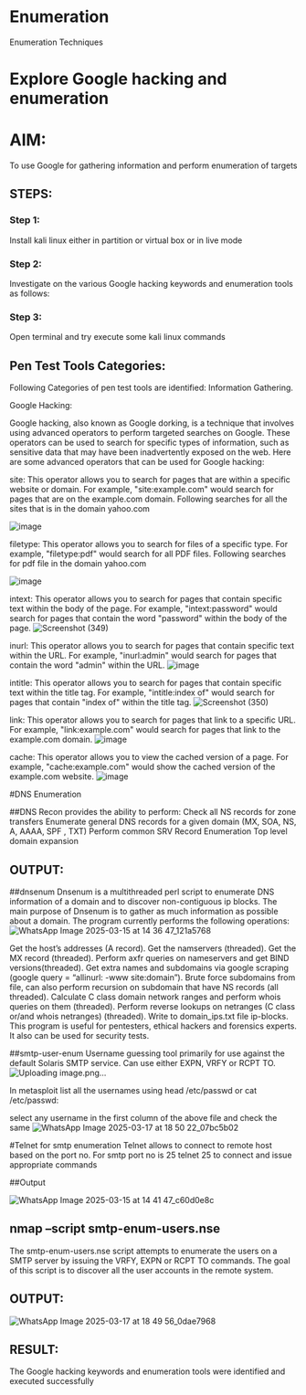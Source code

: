 # Enumeration
Enumeration Techniques

# Explore Google hacking and enumeration 

# AIM:

To use Google for gathering information and perform enumeration of targets

## STEPS:

### Step 1:

Install kali linux either in partition or virtual box or in live mode

### Step 2:

Investigate on the various Google hacking keywords and enumeration tools as follows:


### Step 3:
Open terminal and try execute some kali linux commands

## Pen Test Tools Categories:  

Following Categories of pen test tools are identified:
Information Gathering.

Google Hacking:

Google hacking, also known as Google dorking, is a technique that involves using advanced operators to perform targeted searches on Google. These operators can be used to search for specific types of information, such as sensitive data that may have been inadvertently exposed on the web. Here are some advanced operators that can be used for Google hacking:

site: This operator allows you to search for pages that are within a specific website or domain. For example, "site:example.com" would search for pages that are on the example.com domain.
Following searches for all the sites that is in the domain yahoo.com

![image](https://github.com/user-attachments/assets/61c7ccdb-a0cb-4efe-ac8d-36962cbb0b9e)


filetype: This operator allows you to search for files of a specific type. For example, "filetype:pdf" would search for all PDF files.
Following searches for pdf file in the domain yahoo.com

![image](https://github.com/user-attachments/assets/57a7da73-f8ca-4c58-a5c9-2516816d86af)


intext: This operator allows you to search for pages that contain specific text within the body of the page. For example, "intext:password" would search for pages that contain the word "password" within the body of the page.
![Screenshot (349)](https://github.com/user-attachments/assets/9aded600-5ec2-4222-bf9f-c4e4cfcd03c2)


inurl: This operator allows you to search for pages that contain specific text within the URL. For example, "inurl:admin" would search for pages that contain the word "admin" within the URL.
![image](https://github.com/user-attachments/assets/b7520cb7-840c-4f90-9094-0fa57983cb73)

intitle: This operator allows you to search for pages that contain specific text within the title tag. For example, "intitle:index of" would search for pages that contain "index of" within the title tag.
![Screenshot (350)](https://github.com/user-attachments/assets/83adc5a3-480c-4827-b920-1abf6de03825)

link: This operator allows you to search for pages that link to a specific URL. For example, "link:example.com" would search for pages that link to the example.com domain.
![image](https://github.com/user-attachments/assets/20e69b44-d3dc-449c-a7c9-c02dbbba2e60)

cache: This operator allows you to view the cached version of a page. For example, "cache:example.com" would show the cached version of the example.com website.
![image](https://github.com/user-attachments/assets/56a881c9-098e-485e-89ee-8bddbdda4163)

 
#DNS Enumeration


##DNS Recon
provides the ability to perform:
Check all NS records for zone transfers
Enumerate general DNS records for a given domain (MX, SOA, NS, A, AAAA, SPF , TXT)
Perform common SRV Record Enumeration
Top level domain expansion
## OUTPUT:







##dnsenum
Dnsenum is a multithreaded perl script to enumerate DNS information of a domain and to discover non-contiguous ip blocks. The main purpose of Dnsenum is to gather as much information as possible about a domain. The program currently performs the following operations:
![WhatsApp Image 2025-03-15 at 14 36 47_121a5768](https://github.com/user-attachments/assets/882fba6d-b23c-42ca-9a99-478983f5879f)


Get the host’s addresses (A record).
Get the namservers (threaded).
Get the MX record (threaded).
Perform axfr queries on nameservers and get BIND versions(threaded).
Get extra names and subdomains via google scraping (google query = “allinurl: -www site:domain”).
Brute force subdomains from file, can also perform recursion on subdomain that have NS records (all threaded).
Calculate C class domain network ranges and perform whois queries on them (threaded).
Perform reverse lookups on netranges (C class or/and whois netranges) (threaded).
Write to domain_ips.txt file ip-blocks.
This program is useful for pentesters, ethical hackers and forensics experts. It also can be used for security tests.


##smtp-user-enum
Username guessing tool primarily for use against the default Solaris SMTP service. Can use either EXPN, VRFY or RCPT TO.
![Uploading image.png…]()



In metasploit list all the usernames using head /etc/passwd or cat /etc/passwd:

select any username in the first column of the above file and check the same
![WhatsApp Image 2025-03-17 at 18 50 22_07bc5b02](https://github.com/user-attachments/assets/446abea5-c5c4-47d8-b3f8-6466b8e15f20)


#Telnet for smtp enumeration
Telnet allows to connect to remote host based on the port no. For smtp port no is 25
telnet <host address> 25 to connect
and issue appropriate commands
  
 ##Output
  
  ![WhatsApp Image 2025-03-15 at 14 41 47_c60d0e8c](https://github.com/user-attachments/assets/be6ec717-acf3-4ed6-935e-227d8ddedf1f)


## nmap –script smtp-enum-users.nse <hostname>

The smtp-enum-users.nse script attempts to enumerate the users on a SMTP server by issuing the VRFY, EXPN or RCPT TO commands. The goal of this script is to discover all the user accounts in the remote system.


## OUTPUT:
![WhatsApp Image 2025-03-17 at 18 49 56_0dae7968](https://github.com/user-attachments/assets/3e9c911d-3d6f-4cfb-b2d8-592a8f4189f5)


## RESULT:
The Google hacking keywords and enumeration tools were identified and executed successfully

